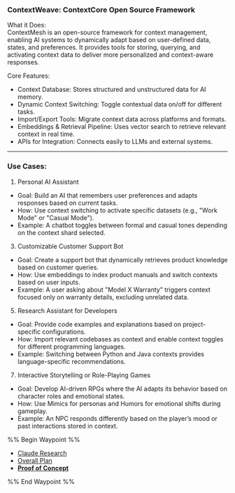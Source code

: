 ### ContextWeave: ContextCore Open Source Framework
What it Does:  
ContextMesh is an open-source framework for context management, enabling AI systems to dynamically adapt based on user-defined data, states, and preferences. It provides tools for storing, querying, and activating context data to deliver more personalized and context-aware responses.

Core Features:
- Context Database: Stores structured and unstructured data for AI memory.
- Dynamic Context Switching: Toggle contextual data on/off for different tasks.
- Import/Export Tools: Migrate context data across platforms and formats.
- Embeddings & Retrieval Pipeline: Uses vector search to retrieve relevant context in real time.
- APIs for Integration: Connects easily to LLMs and external systems.

---

### Use Cases:
1. Personal AI Assistant  
- Goal: Build an AI that remembers user preferences and adapts responses based on current tasks.
- How: Use context switching to activate specific datasets (e.g., "Work Mode" or "Casual Mode").
- Example: A chatbot toggles between formal and casual tones depending on the context shard selected.

3. Customizable Customer Support Bot  
- Goal: Create a support bot that dynamically retrieves product knowledge based on customer queries.
- How: Use embeddings to index product manuals and switch contexts based on user inputs.
- Example: A user asking about "Model X Warranty" triggers context focused only on warranty details, excluding unrelated data.

5. Research Assistant for Developers  
- Goal: Provide code examples and explanations based on project-specific configurations.
- How: Import relevant codebases as context and enable context toggles for different programming languages.
- Example: Switching between Python and Java contexts provides language-specific recommendations.

7. Interactive Storytelling or Role-Playing Games  
- Goal: Develop AI-driven RPGs where the AI adapts its behavior based on character roles and emotional states.
- How: Use Mimics for personas and Humors for emotional shifts during gameplay.
- Example: An NPC responds differently based on the player’s mood or past interactions stored in context.


%% Begin Waypoint %%
- [Claude Research](Claude%20Research.md.md)
- [Overall Plan](Overall%20Plan.md.md)
- **[Proof of Concept](Proof%20of%20Concept.md.md)**

%% End Waypoint %%

